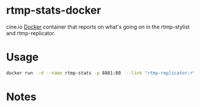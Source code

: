 # rtmp-stats-docker

cine.io [Docker](https://docker.com/) container that reports on what's going on in the rtmp-stylist and rtmp-replicator.

# Usage

```bash
docker run  -d --name rtmp-stats -p 8881:80  --link "rtmp-replicator:rtmp-replicator" --link "rtmp-stylist:rtmp-stylist" -e NODE_ENV="development" -e PORT="80" local/rtmp-stats-docker
```

# Notes
